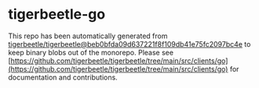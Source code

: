 # tigerbeetle-go
This repo has been automatically generated from [tigerbeetle/tigerbeetle@beb0bfda09d637221f8f109db41e75fc2097bc4e](https://github.com/tigerbeetle/tigerbeetle/commit/beb0bfda09d637221f8f109db41e75fc2097bc4e) to keep binary blobs out of the monorepo. Please see [https://github.com/tigerbeetle/tigerbeetle/tree/main/src/clients/go](https://github.com/tigerbeetle/tigerbeetle/tree/main/src/clients/go) for documentation and contributions.
